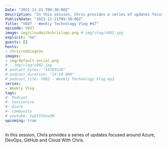 ```yaml
---
Date: "2021-11-21-T09:30:00Z"
Description: "In this session, Chris provides a series of updates focused around Azure, DevOps, GitHub and Cloud With Chris."
PublishDate: "2021-11-21T09:30:00Z"
Title: "V047 - Weekly Technology Vlog #47"
episode: V047
image: img/cloudwithchrislogo.png # img/vlog/v002.jpg
explicit: "no"
guests: []
hosts:
- chrisreddington
images:
- img/default-social.png
# - img/vlog/v002.jpg
# podcast_bytes: "14703520"
# podcast_duration: "14:19.000"
# podcast_file: V002 - Weekly Technology Vlog.mp3
series:
- Weekly Vlog
tags:
#- Podcast
#- Sessionize
#- Azure
#- Community
# youtube: VyQI5SOsw3M
upcoming: true
---
```

In this session, Chris provides a series of updates focused around Azure, DevOps, GitHub and Cloud With Chris.
